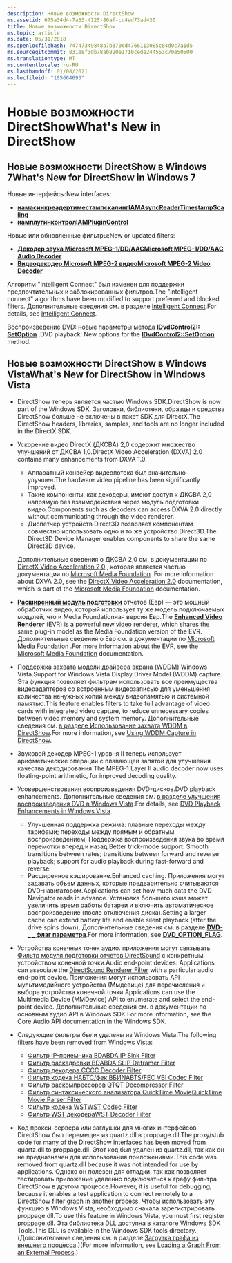 ```yaml
---
description: Новые возможности DirectShow
ms.assetid: 675a34d4-7a33-4125-86af-cd4ed73ad430
title: Новые возможности DirectShow
ms.topic: article
ms.date: 05/31/2018
ms.openlocfilehash: 74747349848a7b370cd4766113085c84d0c7a1d5
ms.sourcegitcommit: 831e8f3db78ab820e1710cede244553c70e50500
ms.translationtype: MT
ms.contentlocale: ru-RU
ms.lasthandoff: 01/08/2021
ms.locfileid: "105664693"
---
```

# <a name="whats-new-in-directshow"></a><span data-ttu-id="fd6ca-103">Новые возможности DirectShow</span><span class="sxs-lookup"><span data-stu-id="fd6ca-103">What's New in DirectShow</span></span>

## <a name="whats-new-for-directshow-in-windows-7"></a><span data-ttu-id="fd6ca-104">Новые возможности DirectShow в Windows 7</span><span class="sxs-lookup"><span data-stu-id="fd6ca-104">What's New for DirectShow in Windows 7</span></span>

<span data-ttu-id="fd6ca-105">Новые интерфейсы:</span><span class="sxs-lookup"><span data-stu-id="fd6ca-105">New interfaces:</span></span>

-   [<span data-ttu-id="fd6ca-106">**иамасинкреадертиместампскалинг**</span><span class="sxs-lookup"><span data-stu-id="fd6ca-106">**IAMAsyncReaderTimestampScaling**</span></span>](/windows/desktop/api/Strmif/nn-strmif-iamasyncreadertimestampscaling)
-   [<span data-ttu-id="fd6ca-107">**иамплугинконтрол**</span><span class="sxs-lookup"><span data-stu-id="fd6ca-107">**IAMPluginControl**</span></span>](/windows/desktop/api/Strmif/nn-strmif-iamplugincontrol)

<span data-ttu-id="fd6ca-108">Новые или обновленные фильтры:</span><span class="sxs-lookup"><span data-stu-id="fd6ca-108">New or updated filters:</span></span>

-   [<span data-ttu-id="fd6ca-109">**Декодер звука Microsoft MPEG-1/DD/AAC**</span><span class="sxs-lookup"><span data-stu-id="fd6ca-109">**Microsoft MPEG-1/DD/AAC Audio Decoder**</span></span>](microsoft-mpeg-1-dd-audio-decoder.md)
-   [<span data-ttu-id="fd6ca-110">**Видеодекодер Microsoft MPEG-2 видео**</span><span class="sxs-lookup"><span data-stu-id="fd6ca-110">**Microsoft MPEG-2 Video Decoder**</span></span>](microsoft-mpeg-2-video-decoder.md)

<span data-ttu-id="fd6ca-111">Алгоритм "Intelligent Connect" был изменен для поддержки предпочтительных и заблокированных фильтров.</span><span class="sxs-lookup"><span data-stu-id="fd6ca-111">The "intelligent connect" algorithms have been modified to support preferred and blocked filters.</span></span> <span data-ttu-id="fd6ca-112">Дополнительные сведения см. в разделе [Intelligent Connect](intelligent-connect.md).</span><span class="sxs-lookup"><span data-stu-id="fd6ca-112">For details, see [Intelligent Connect](intelligent-connect.md).</span></span>

<span data-ttu-id="fd6ca-113">Воспроизведение DVD: новые параметры метода [**IDvdControl2:: SetOption**](/windows/desktop/api/Strmif/nf-strmif-idvdcontrol2-setoption) .</span><span class="sxs-lookup"><span data-stu-id="fd6ca-113">DVD playback: New options for the [**IDvdControl2::SetOption**](/windows/desktop/api/Strmif/nf-strmif-idvdcontrol2-setoption) method.</span></span>

## <a name="whats-new-for-directshow-in-windows-vista"></a><span data-ttu-id="fd6ca-114">Новые возможности DirectShow в Windows Vista</span><span class="sxs-lookup"><span data-stu-id="fd6ca-114">What's New for DirectShow in Windows Vista</span></span>

-   <span data-ttu-id="fd6ca-115">DirectShow теперь является частью Windows SDK.</span><span class="sxs-lookup"><span data-stu-id="fd6ca-115">DirectShow is now part of the Windows SDK.</span></span> <span data-ttu-id="fd6ca-116">Заголовки, библиотеки, образцы и средства DirectShow больше не включены в пакет SDK для DirectX.</span><span class="sxs-lookup"><span data-stu-id="fd6ca-116">The DirectShow headers, libraries, samples, and tools are no longer included in the DirectX SDK.</span></span>
-   <span data-ttu-id="fd6ca-117">Ускорение видео DirectX (ДКСВА) 2,0 содержит множество улучшений от ДКСВА 1,0.</span><span class="sxs-lookup"><span data-stu-id="fd6ca-117">DirectX Video Acceleration (DXVA) 2.0 contains many enhancements from DXVA 1.0.</span></span>

    -   <span data-ttu-id="fd6ca-118">Аппаратный конвейер видеопотока был значительно улучшен.</span><span class="sxs-lookup"><span data-stu-id="fd6ca-118">The hardware video pipeline has been significantly improved.</span></span>
    -   <span data-ttu-id="fd6ca-119">Такие компоненты, как декодеры, имеют доступ к ДКСВА 2,0 напрямую без взаимодействия через модуль подготовки видео.</span><span class="sxs-lookup"><span data-stu-id="fd6ca-119">Components such as decoders can access DXVA 2.0 directly without communicating through the video renderer.</span></span>
    -   <span data-ttu-id="fd6ca-120">Диспетчер устройств Direct3D позволяет компонентам совместно использовать одно и то же устройство Direct3D.</span><span class="sxs-lookup"><span data-stu-id="fd6ca-120">The Direct3D Device Manager enables components to share the same Direct3D device.</span></span>

    <span data-ttu-id="fd6ca-121">Дополнительные сведения о ДКСВА 2,0 см. в документации по [DirectX Video Acceleration 2,0](../medfound/directx-video-acceleration-2-0.md) , которая является частью документации по [Microsoft Media Foundation](../medfound/microsoft-media-foundation-sdk.md) .</span><span class="sxs-lookup"><span data-stu-id="fd6ca-121">For more information about DXVA 2.0, see the [DirectX Video Acceleration 2.0](../medfound/directx-video-acceleration-2-0.md) documentation, which is part of the [Microsoft Media Foundation](../medfound/microsoft-media-foundation-sdk.md) documentation.</span></span>

-   <span data-ttu-id="fd6ca-122">[**Расширенный модуль подготовки**](enhanced-video-renderer-filter.md) отчетов (Евр) — это мощный обработчик видео, который использует ту же модель подключаемых модулей, что и Media Foundationная версия Евр.</span><span class="sxs-lookup"><span data-stu-id="fd6ca-122">The [**Enhanced Video Renderer**](enhanced-video-renderer-filter.md) (EVR) is a powerful new video renderer, which shares the same plug-in model as the Media Foundation version of the EVR.</span></span> <span data-ttu-id="fd6ca-123">Дополнительные сведения о Евр см. в документации по [Microsoft Media Foundation](../medfound/microsoft-media-foundation-sdk.md) .</span><span class="sxs-lookup"><span data-stu-id="fd6ca-123">For more information about the EVR, see the [Microsoft Media Foundation](../medfound/microsoft-media-foundation-sdk.md) documentation.</span></span>
-   <span data-ttu-id="fd6ca-124">Поддержка захвата модели драйвера экрана (WDDM) Windows Vista.</span><span class="sxs-lookup"><span data-stu-id="fd6ca-124">Support for Windows Vista Display Driver Model (WDDM) capture.</span></span> <span data-ttu-id="fd6ca-125">Эта функция позволяет фильтрам использовать все преимущества видеоадаптеров со встроенным видеозаписью для уменьшения количества ненужных копий между видеопамятью и системной памятью.</span><span class="sxs-lookup"><span data-stu-id="fd6ca-125">This feature enables filters to take full advantage of video cards with integrated video capture, to reduce unnecessary copies between video memory and system memory.</span></span> <span data-ttu-id="fd6ca-126">Дополнительные сведения см. [в разделе Использование захвата WDDM в DirectShow](using-wddm-capture-in-directshow.md).</span><span class="sxs-lookup"><span data-stu-id="fd6ca-126">For more information, see [Using WDDM Capture in DirectShow](using-wddm-capture-in-directshow.md).</span></span>
-   <span data-ttu-id="fd6ca-127">Звуковой декодер MPEG-1 уровня II теперь использует арифметические операции с плавающей запятой для улучшения качества декодирования.</span><span class="sxs-lookup"><span data-stu-id="fd6ca-127">The MPEG-1 Layer II audio decoder now uses floating-point arithmetic, for improved decoding quality.</span></span>
-   <span data-ttu-id="fd6ca-128">Усовершенствования воспроизведения DVD-дисков.</span><span class="sxs-lookup"><span data-stu-id="fd6ca-128">DVD playback enhancements.</span></span> <span data-ttu-id="fd6ca-129">Дополнительные сведения см. [в разделе улучшения воспроизведения DVD в Windows Vista](dvd-playback-enhancements-in-windows-vista.md).</span><span class="sxs-lookup"><span data-stu-id="fd6ca-129">For details, see [DVD Playback Enhancements in Windows Vista](dvd-playback-enhancements-in-windows-vista.md).</span></span>
    -   <span data-ttu-id="fd6ca-130">Улучшенная поддержка режима: плавные переходы между тарифами; переходы между прямым и обратным воспроизведением; Поддержка воспроизведения звука во время перемотки вперед и назад.</span><span class="sxs-lookup"><span data-stu-id="fd6ca-130">Better trick-mode support: Smooth transitions between rates; transitions between forward and reverse playback; support for audio playback during fast-forward and reverse.</span></span>
    -   <span data-ttu-id="fd6ca-131">Расширенное кэширование.</span><span class="sxs-lookup"><span data-stu-id="fd6ca-131">Enhanced caching.</span></span> <span data-ttu-id="fd6ca-132">Приложения могут задавать объем данных, которые предварительно считываются DVD-навигатором.</span><span class="sxs-lookup"><span data-stu-id="fd6ca-132">Applications can set how much data the DVD Navigator reads in advance.</span></span> <span data-ttu-id="fd6ca-133">Установка большего кэша может увеличить время работы батареи и включить автоматическое воспроизведение (после отключения диска).</span><span class="sxs-lookup"><span data-stu-id="fd6ca-133">Setting a larger cache can extend battery life and enable silent playback (after the drive spins down).</span></span> <span data-ttu-id="fd6ca-134">Дополнительные сведения см. в разделе [**DVD- \_ \_ флаг параметра**](/windows/win32/api/strmif/ne-strmif-dvd_option_flag).</span><span class="sxs-lookup"><span data-stu-id="fd6ca-134">For more information, see [**DVD\_OPTION\_FLAG**](/windows/win32/api/strmif/ne-strmif-dvd_option_flag).</span></span>
-   <span data-ttu-id="fd6ca-135">Устройства конечных точек аудио. приложения могут связывать [Фильтр модуля подготовки отчетов DirectSound](directsound-renderer-filter.md) с конкретным устройством конечной точки.</span><span class="sxs-lookup"><span data-stu-id="fd6ca-135">Audio end-point devices: Applications can associate the [DirectSound Renderer Filter](directsound-renderer-filter.md) with a particular audio end-point device.</span></span> <span data-ttu-id="fd6ca-136">Приложения могут использовать API мультимедийного устройства (Ммдевице) для перечисления и выбора устройства конечной точки.</span><span class="sxs-lookup"><span data-stu-id="fd6ca-136">Applications can use the Multimedia Device (MMDevice) API to enumerate and select the end-point device.</span></span> <span data-ttu-id="fd6ca-137">Дополнительные сведения см. в документации по основным аудио API в Windows SDK.</span><span class="sxs-lookup"><span data-stu-id="fd6ca-137">For more information, see the Core Audio API documentation in the Windows SDK.</span></span>
-   <span data-ttu-id="fd6ca-138">Следующие фильтры были удалены из Windows Vista:</span><span class="sxs-lookup"><span data-stu-id="fd6ca-138">The following filters have been removed from Windows Vista:</span></span>
    -   [<span data-ttu-id="fd6ca-139">Фильтр IP-приемника BDA</span><span class="sxs-lookup"><span data-stu-id="fd6ca-139">BDA IP Sink Filter</span></span>](/previous-versions/windows/desktop/mstv/bda-ip-sink-filter)
    -   [<span data-ttu-id="fd6ca-140">Фильтр раскадровки BDA</span><span class="sxs-lookup"><span data-stu-id="fd6ca-140">BDA SLIP Deframer Filter</span></span>](/previous-versions/windows/desktop/mstv/bda-slip-deframer-filter)
    -   [<span data-ttu-id="fd6ca-141">Фильтр декодера CC</span><span class="sxs-lookup"><span data-stu-id="fd6ca-141">CC Decoder Filter</span></span>](cc-decoder-filter.md)
    -   [<span data-ttu-id="fd6ca-142">Фильтр кодека НАБТС/фек ВБИ</span><span class="sxs-lookup"><span data-stu-id="fd6ca-142">NABTS/FEC VBI Codec Filter</span></span>](/previous-versions/windows/desktop/mstv/nabts-fec-vbi-codec-filter)
    -   [<span data-ttu-id="fd6ca-143">Фильтр раскомпрессоров QT</span><span class="sxs-lookup"><span data-stu-id="fd6ca-143">QT Decompressor Filter</span></span>](qt-decompressor-filter.md)
    -   [<span data-ttu-id="fd6ca-144">Фильтр синтаксического анализатора QuickTime Movie</span><span class="sxs-lookup"><span data-stu-id="fd6ca-144">QuickTime Movie Parser Filter</span></span>](quicktime-movie-parser-filter.md)
    -   [<span data-ttu-id="fd6ca-145">Фильтр кодека WST</span><span class="sxs-lookup"><span data-stu-id="fd6ca-145">WST Codec Filter</span></span>](wst-codec-filter.md)
    -   [<span data-ttu-id="fd6ca-146">Фильтр WST декодера</span><span class="sxs-lookup"><span data-stu-id="fd6ca-146">WST Decoder Filter</span></span>](wst-decoder-filter.md)
-   <span data-ttu-id="fd6ca-147">Код прокси-сервера или заглушки для многих интерфейсов DirectShow был перемещен из quartz.dll в proppage.dll.</span><span class="sxs-lookup"><span data-stu-id="fd6ca-147">The proxy/stub code for many of the DirectShow interfaces has been moved from quartz.dll to proppage.dll.</span></span> <span data-ttu-id="fd6ca-148">Этот код был удален из quartz.dll, так как он не предназначен для использования приложениями.</span><span class="sxs-lookup"><span data-stu-id="fd6ca-148">This code was removed from quartz.dll because it was not intended for use by applications.</span></span> <span data-ttu-id="fd6ca-149">Однако он полезен для отладки, так как позволяет тестировать приложение удаленно подключаться к графу фильтра DirectShow в другом процессе.</span><span class="sxs-lookup"><span data-stu-id="fd6ca-149">However, it is useful for debugging, because it enables a test application to connect remotely to a DirectShow filter graph in another process.</span></span> <span data-ttu-id="fd6ca-150">Чтобы использовать эту функцию в Windows Vista, необходимо сначала зарегистрировать proppage.dll.</span><span class="sxs-lookup"><span data-stu-id="fd6ca-150">To use this feature in Windows Vista, you must first register proppage.dll.</span></span> <span data-ttu-id="fd6ca-151">Эта библиотека DLL доступна в каталоге Windows SDK Tools.</span><span class="sxs-lookup"><span data-stu-id="fd6ca-151">This DLL is available in the Windows SDK tools directory.</span></span> <span data-ttu-id="fd6ca-152">(Дополнительные сведения см. в разделе [Загрузка графа из внешнего процесса](loading-a-graph-from-an-external-process.md).)</span><span class="sxs-lookup"><span data-stu-id="fd6ca-152">(For more information, see [Loading a Graph From an External Process](loading-a-graph-from-an-external-process.md).)</span></span>

 

 
